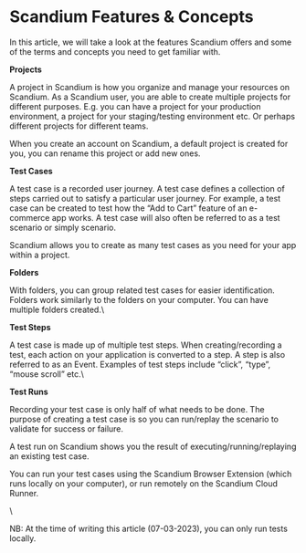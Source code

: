 # Scandium Features & Concepts

In this article, we will take a look at the features Scandium offers and some of the terms and concepts you need to get familiar with.



**Projects**

A project in Scandium is how you organize and manage your resources on Scandium. As a Scandium user, you are able to create multiple projects for different purposes. E.g. you can have a project for your production environment, a project for your staging/testing environment etc. Or perhaps different projects for different teams.

When you create an account on Scandium, a default project is created for you, you can rename this project or add new ones.



**Test Cases**

A test case is a recorded user journey. A test case defines a collection of steps carried out to satisfy a particular user journey. For example, a test case can be created to test how the “Add to Cart” feature of an e-commerce app works. A test case will also often be referred to as a test scenario or simply scenario.

Scandium allows you to create as many test cases as you need for your app within a project.



**Folders**

With folders, you can group related test cases for easier identification. Folders work similarly to the folders on your computer. You can have multiple folders created.\


**Test Steps**

A test case is made up of multiple test steps. When creating/recording a test, each action on your application is converted to a step. A step is also referred to as an Event. Examples of test steps include “click”, “type”, “mouse scroll” etc.\


**Test Runs**

Recording your test case is only half of what needs to be done. The purpose of creating a test case is so you can run/replay the scenario to validate for success or failure.

A test run on Scandium shows you the result of executing/running/replaying an existing test case.

You can run your test cases using the Scandium Browser Extension (which runs locally on your computer), or run remotely on the Scandium Cloud Runner.

\


NB: At the time of writing this article (07-03-2023), you can only run tests locally.
